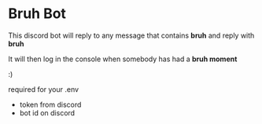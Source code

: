 # Bruh Bot

This discord bot will reply to any message that contains **bruh** and reply with **bruh**

It will then log in the console when somebody has had a **bruh moment**

:)

required for your .env
- token from discord
- bot id on discord